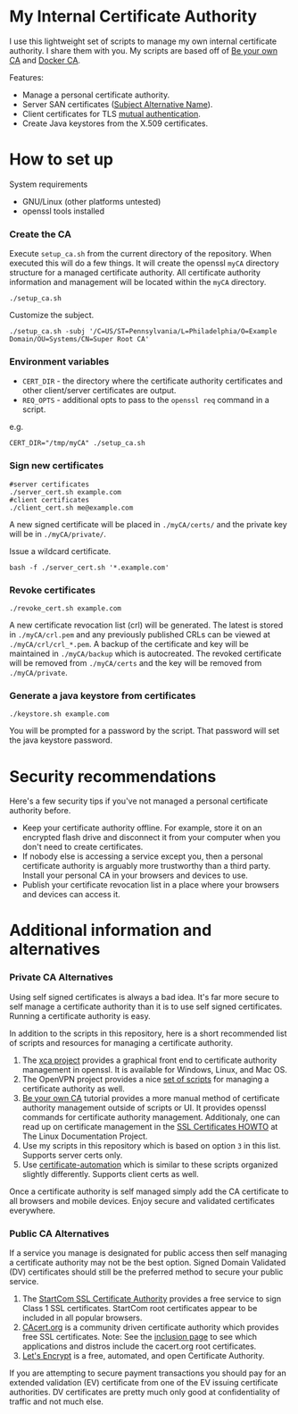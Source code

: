 # My Internal Certificate Authority

I use this lightweight set of scripts to manage my own internal certificate
authority.  I share them with you.  My scripts are based off of
[Be your own CA][yourca_tut] and [Docker CA][docker_ca].

Features:

* Manage a personal certificate authority.
* Server SAN certificates ([Subject Alternative Name][wiki_san]).
* Client certificates for TLS [mutual authentication][wiki_ma].
* Create Java keystores from the X.509 certificates.

# How to set up

System requirements

* GNU/Linux (other platforms untested)
* openssl tools installed

### Create the CA

Execute `setup_ca.sh` from the current directory of the repository.  When
executed this will do a few things.  It will create the openssl `myCA` directory
structure for a managed certificate authority.  All certificate authority
information and management will be located within the `myCA` directory.

    ./setup_ca.sh

Customize the subject.

    ./setup_ca.sh -subj '/C=US/ST=Pennsylvania/L=Philadelphia/O=Example Domain/OU=Systems/CN=Super Root CA'

### Environment variables

* `CERT_DIR` - the directory where the certificate authority certificates and
  other client/server certificates are output.
* `REQ_OPTS` - additional opts to pass to the `openssl req` command in a script.

e.g.

    CERT_DIR="/tmp/myCA" ./setup_ca.sh

### Sign new certificates

    #server certificates
    ./server_cert.sh example.com
    #client certificates
    ./client_cert.sh me@example.com

A new signed certificate will be placed in `./myCA/certs/` and the private key
will be in `./myCA/private/`.

Issue a wildcard certificate.

    bash -f ./server_cert.sh '*.example.com'

### Revoke certificates

    ./revoke_cert.sh example.com

A new certificate revocation list (crl) will be generated.  The latest is stored
in `./myCA/crl.pem` and any previously published CRLs can be viewed at
`./myCA/crl/crl_*.pem`.  A backup of the certificate and key will be maintained
in `./myCA/backup` which is autocreated.  The revoked certificate will be
removed from `./myCA/certs` and the key will be removed from `./myCA/private`.

### Generate a java keystore from certificates

    ./keystore.sh example.com

You will be prompted for a password by the script.  That password will set the
java keystore password.

# Security recommendations

Here's a few security tips if you've not managed a personal certificate
authority before.

* Keep your certificate authority offline.  For example, store it on an
  encrypted flash drive and disconnect it from your computer when you don't need
  to create certificates.
* If nobody else is accessing a service except you, then a personal certificate
  authority is arguably more trustworthy than a third party.  Install your
  personal CA in your browsers and devices to use.
* Publish your certificate revocation list in a place where your browsers and
  devices can access it.

# Additional information and alternatives

### Private CA Alternatives

Using self signed certificates is always a bad idea. It's far more secure to
self manage a certificate authority than it is to use self signed certificates.
Running a certificate authority is easy.

In addition to the scripts in this repository, here is a short recommended list
of scripts and resources for managing a certificate authority.

1. The [xca project][xca] provides a graphical front end to certificate
   authority management in openssl.  It is available for Windows, Linux, and Mac
   OS.
2. The OpenVPN project provides a nice [set of scripts][ovpn_scripts] for
   managing a certificate authority as well.
3. [Be your own CA][yourca_tut] tutorial provides a more manual method of
   certificate authority management outside of scripts or UI.  It provides
   openssl commands for certificate authority management.  Additionaly, one can
   read up on certificate management in the [SSL Certificates HOWTO][tldp_certs]
   at The Linux Documentation Project.
4. Use my scripts in this repository which is based on option `3` in this list.
   Supports server certs only.
5. Use [certificate-automation][cert_auto] which is similar to these scripts
   organized slightly differently.  Supports client certs as well.

Once a certificate authority is self managed simply add the CA certificate to
all browsers and mobile devices. Enjoy secure and validated certificates
everywhere.

### Public CA Alternatives

If a service you manage is designated for public access then self managing a
certificate authority may not be the best option.  Signed Domain Validated (DV)
certificates should still be the preferred method to secure your public service.

1. The [StartCom SSL Certificate Authority][startcom_ssl] provides a free
   service to sign Class 1 SSL certificates.  StartCom root certificates appear
   to be included in all popular browsers.
2. [CAcert.org][cacert] is a community driven certificate authority which
   provides free SSL certificates.  Note:  See the [inclusion
   page][cacert_inclusion] to see which applications and distros
   include the cacert.org root certificates.
3. [Let's Encrypt][lets_encrypt] is a free, automated, and open Certificate
   Authority.

If you are attempting to secure payment transactions you should pay for an
extended validation (EV) certificate from one of the EV issuing certificate
authorities.  DV certificates are pretty much only good at confidentiality of
traffic and not much else.

[cacert]: http://www.cacert.org/
[cacert_inclusion]: http://wiki.cacert.org/InclusionStatus
[cert_auto]: https://github.com/berico-rclayton/certificate-automation
[docker_ca]: https://docs.docker.com/engine/security/https/
[lets_encrypt]: https://letsencrypt.org/
[ovpn_scripts]: http://openvpn.net/index.php/open-source/documentation/howto.html#pki
[startcom_ssl]: http://cert.startcom.org/
[tldp_certs]: http://www.tldp.org/HOWTO/SSL-Certificates-HOWTO/x195.html
[wiki_ma]: https://en.wikipedia.org/wiki/Mutual_authentication
[wiki_san]: https://en.wikipedia.org/wiki/Subject_Alternative_Name
[xca]: http://sourceforge.net/projects/xca/
[yourca_tut]: http://www.g-loaded.eu/2005/11/10/be-your-own-ca/
